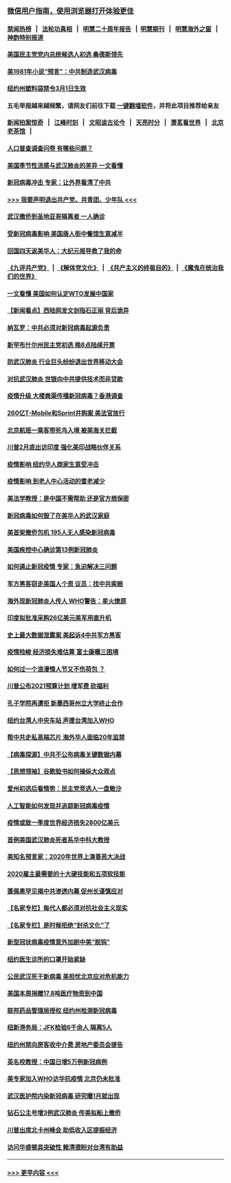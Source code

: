### [微信用户指南，使用浏览器打开体验更佳](https://github.com/gfw-breaker/banned-news1/blob/master/indexes/wechat-guide.md?t=0)
#### [禁闻热榜](热点新闻.md?t=0)  &nbsp;&nbsp;|&nbsp;&nbsp; [法轮功真相](https://github.com/gfw-breaker/truth/blob/master/README.md?t=0) &nbsp;&nbsp;|&nbsp;&nbsp; [明慧二十周年报告](https://github.com/gfw-breaker/mh-reports/blob/master/README.md?t=0) &nbsp;&nbsp;|&nbsp;&nbsp;[明慧期刊](https://github.com/gfw-breaker/mh-qikan) &nbsp;&nbsp;|&nbsp;&nbsp; [明慧海外之窗](https://github.com/gfw-breaker/mh-news/blob/master/README.md?t=0) &nbsp;&nbsp;|&nbsp;&nbsp; [神韵特别报道](https://github.com/gfw-breaker/mh-news/blob/master/shenyun.md?t=0)
#### [美国民主党党内总统候选人初选 桑德斯领先](../pages/nsc412/n11863475.md?t=02122155) 
#### [美1981年小说“预言”：中共制造武汉病毒](../pages/nsc412/n11863306.md?t=02122155) 
#### [纽约州塑料袋禁令3月1日生效](../pages/nsc412/n11862832.md?t=02122155) 
#### 五毛举报越来越频繁，请网友们前往下载 [一键翻墙软件](https://github.com/gfw-breaker/ssr-accounts)，并将此项目推荐给亲友
#### [新闻拍案惊奇](https://github.com/gfw-breaker/banned-news1/blob/master/pages/link4.md) &nbsp;&nbsp;|&nbsp;&nbsp; [江峰时刻](https://github.com/gfw-breaker/banned-news1/blob/master/pages/link4.md) &nbsp;&nbsp;|&nbsp;&nbsp; [文昭谈古论今](https://github.com/gfw-breaker/banned-news1/blob/master/pages/link4.md) &nbsp;&nbsp;|&nbsp;&nbsp; [天亮时分](https://github.com/gfw-breaker/banned-news1/blob/master/pages/link4.md) &nbsp;&nbsp;|&nbsp;&nbsp; [萧茗看世界](https://github.com/gfw-breaker/banned-news1/blob/master/pages/link4.md) &nbsp;&nbsp;|&nbsp;&nbsp; [北京老茶馆](https://github.com/gfw-breaker/banned-news1/blob/master/pages/link4.md) &nbsp;&nbsp;|&nbsp;&nbsp; 
#### [人口普查调查问卷  有哪些问题？](../pages/nsc412/n11862808.md?t=02122155) 
#### [美国季节性流感与武汉肺炎的差异 一文看懂](../pages/nsc412/n11862428.md?t=02122155) 
#### [新冠病毒冲击 专家：让外界看清了中共](../pages/nsc412/n11862280.md?t=02122155) 
#### [>>> 我要声明退出共产党、共青团、少年队 <<<](https://github.com/begood0513/goodnews/blob/master/quit/letter.md) 
#### [武汉撤侨到圣地亚哥隔离者 一人确诊](../pages/nsc412/n11862460.md?t=02122155) 
#### [受新冠病毒影响 美国唐人街中餐馆生意减半](../pages/nsc412/n11861940.md?t=02122155) 
#### [回国四天返美华人：大纪元报导救了我的命](../pages/nsc412/n11862181.md?t=02122155) 
#### [《九评共产党》](https://github.com/begood0513/9ping.md/blob/master/README.md) &nbsp;|&nbsp; [《解体党文化》](../../../../jtdwh.md/blob/master/README.md)  &nbsp;|&nbsp; [《共产主义的终极目的》](../../../../gczydzjmd.md/blob/master/README.md) &nbsp;|&nbsp; [《魔鬼在统治我们的世界》](../../../../mgztzwmdsj.md/blob/master/README.md) 
#### [一文看懂 美国如何认定WTO发展中国家](../pages/nsc412/n11862051.md?t=02122155) 
#### [【新闻看点】西陆网发文剑指石正丽 背后诡异](../pages/nsc412/n11861792.md?t=02122155) 
#### [纳瓦罗：中共必须对新冠病毒起源负责](../pages/nsc412/n11861810.md?t=02122155) 
#### [新罕布什尔州民主党初选 晚8点陆续开票](../pages/nsc412/n11861872.md?t=02122155) 
#### [防武汉肺炎 行业巨头纷纷退出世界移动大会](../pages/nsc412/n11861795.md?t=02122155) 
#### [对抗武汉肺炎 世银向中共提供技术而非贷款](../pages/nsc412/n11861652.md?t=02122155) 
#### [疫情升级 大楼粪渠传播新冠病毒？香港调查](../pages/nsc412/n11861556.md?t=02122155) 
#### [260亿T-Mobile和Sprint并购案 美法官放行](../pages/nsc412/n11861511.md?t=02122155) 
#### [北京航班一乘客带死鸟入境 被美海关拦截](../pages/nsc412/n11861317.md?t=02122155) 
#### [川普2月底出访印度 强化美印战略伙伴关系](../pages/nsc412/n11860557.md?t=02122155) 
#### [疫情影响  纽约华人商家生意受冲击](../pages/nsc412/n11860284.md?t=02122155) 
#### [疫情影响  到老人中心活动的耆老减少](../pages/nsc412/n11860199.md?t=02122155) 
#### [美法学教授：是中国不需帮助 还是官方想保密](../pages/nsc412/n11859492.md?t=02122155) 
#### [新冠病毒如何毁了在美华人的武汉家庭](../pages/nsc412/n11859524.md?t=02122155) 
#### [美首架撤侨包机 195人无人感染新冠病毒](../pages/nsc412/n11859908.md?t=02122155) 
#### [美国疾控中心确诊第13例新冠肺炎](../pages/nsc412/n11859966.md?t=02122155) 
#### [如何遏止新冠疫情 专家：急迫解决三问题](../pages/nsc412/n11859685.md?t=02122155) 
#### [军方黑客窃走美国人个资 议员：找中共索赔](../pages/nsc412/n11859371.md?t=02122155) 
#### [海外现新冠肺炎人传人 WHO警告：星火燎原](../pages/nsc412/n11859252.md?t=02122155) 
#### [印度拟批准采购26亿美元美军用直升机](../pages/nsc412/n11859143.md?t=02122155) 
#### [史上最大数据泄露案 美起诉4中共军方黑客](../pages/nsc412/n11859115.md?t=02122155) 
#### [疫情险峻 经济损失难估算 富士康曝三困境](../pages/nsc412/n11859120.md?t=02122155) 
#### [如何过一个浪漫情人节又不伤荷包 ？](../pages/nsc412/n11858969.md?t=02122155) 
#### [川普公布2021预算计划 增军费 砍福利](../pages/nsc412/n11859012.md?t=02122155) 
#### [孔子学院再遭拒 新墨西哥州立大学终止合作](../pages/nsc412/n11858661.md?t=02122155) 
#### [纽约台湾人中央车站  声援台湾加入WHO](../pages/nsc412/n11857757.md?t=02122155) 
#### [帮中共走私高端芯片 海外华人面临20年监禁](../pages/nsc412/n11855016.md?t=02122155) 
#### [【病毒探源】中共不公布病毒关键数据内幕](../pages/nsc412/n11856584.md?t=02122155) 
#### [【思想领袖】谷歌脸书如何操纵大众观点](../pages/nsc412/n11680874.md?t=02122155) 
#### [爱州初选后看情势：民主党竞选人一盘散沙](../pages/nsc412/n11856557.md?t=02122155) 
#### [人工智能如何发现并追踪新冠病毒疫情](../pages/nsc412/n11856398.md?t=02122155) 
#### [疫情或致一季度世界经济损失2800亿美元](../pages/nsc412/n11855639.md?t=02122155) 
#### [首例美国武汉肺炎死者系华中科大教授](../pages/nsc412/n11855500.md?t=02122155) 
#### [美知名预言家：2020年世界上演善恶大决战](../pages/nsc412/n11855418.md?t=02122155) 
#### [2020雇主最需要的十大硬技能和五项软技能](../pages/nsc412/n11850953.md?t=02122155) 
#### [蓬佩奥罕见揭中共渗透内幕 促州长谨慎应对](../pages/nsc412/n11854685.md?t=02122155) 
#### [【名家专栏】每代人都必须对抗社会主义现实](../pages/nsc412/n11831412.md?t=02122155) 
#### [【名家专栏】是时候拒绝“封杀文化”了](../pages/nsc412/n11814093.md?t=02122155) 
#### [新型冠状病毒疫情意外加剧中美“脱钩”](../pages/nsc412/n11854475.md?t=02122155) 
#### [纽约医生诊所的口罩开始紧缺](../pages/nsc412/n11853364.md?t=02122155) 
#### [公民武汉死于新病毒 美担忧北京应对危机能力](../pages/nsc412/n11854331.md?t=02122155) 
#### [美国本周捐赠17.8吨医疗物资到中国](../pages/nsc412/n11854269.md?t=02122155) 
#### [联邦药品管理局授权  纽约州检测新冠病毒](../pages/nsc412/n11853371.md?t=02122155) 
#### [纽新港务局：JFK检验6千余人  隔离5人](../pages/nsc412/n11853366.md?t=02122155) 
#### [纽约州禁向房客收中介费  房地产委员会提告](../pages/nsc412/n11853360.md?t=02122155) 
#### [英名校教授：中国日增5万例新冠病例](../pages/nsc412/n11854174.md?t=02122155) 
#### [美专家加入WHO访华抗疫情 北京仍未批准](../pages/nsc412/n11854043.md?t=02122155) 
#### [武汉医护院内染新冠病毒 研究曝1月就出现](../pages/nsc412/n11852928.md?t=02122155) 
#### [钻石公主号增3例武汉肺炎 传美拟船上撤侨](../pages/nsc412/n11853240.md?t=02122155) 
#### [川普出席北卡州峰会 助低收入区提振经济](../pages/nsc412/n11853232.md?t=02122155) 
#### [访问华盛顿具突破性 赖清德盼对台湾有助益](../pages/nsc412/n11853129.md?t=02122155) 

----
#### [ >>> 更早内容 <<< ](../indexes/nsc412-earlier.md)
